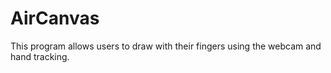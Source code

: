 # AirCanvas
 This program allows users to draw with their fingers using the webcam and hand tracking.
